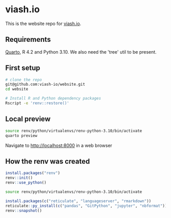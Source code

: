# viash.io

This is the website repo for [viash.io](https://viash.io).

## Requirements

[Quarto](https://quarto.org/docs/get-started/), R 4.2 and Python 3.10.
We also need the 'tree' util to be present.

## First setup

```sh
# clone the repo
git@github.com:viash-io/website.git
cd website

# Install R and Python dependency packages
Rscript -e 'renv::restore()'
```

## Local preview

```sh
source renv/python/virtualenvs/renv-python-3.10/bin/activate
quarto preview
```

Navigate to [http://localhost:8000](http://localhost:8000) in a web browser

## How the renv was created

```r
install.packages("renv")
renv::init()
renv::use_python()
```

```sh
source renv/python/virtualenvs/renv-python-3.10/bin/activate
```

```r
install.packages(c("reticulate", "languageserver", "rmarkdown"))
reticulate::py_install(c("pandas", "GitPython", "jupyter", "nbformat"))
renv::snapshot()
```
